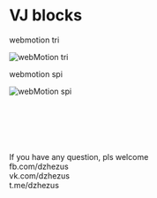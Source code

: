 # VJ blocks 

webmotion tri

![webMotion tri](https://github.com/dzhezus/touchdesigner/blob/master/SOP/Pictures/webMotion_tri.jpg)

webmotion spi

![webMotion spi](https://github.com/dzhezus/touchdesigner/blob/master/SOP/Pictures/webMotion_spi.jpg)
<br/>  
<br/>  
<br/>  
<br/>
If you have any question, pls welcome   
fb.com/dzhezus  
vk.com/dzhezus  
t.me/dzhezus  
